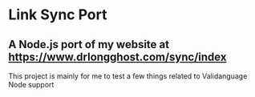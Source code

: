 # Link Sync Port

## A Node.js port of my website at https://www.drlongghost.com/sync/index
This project is mainly for me to test a few things related to Validanguage Node support
